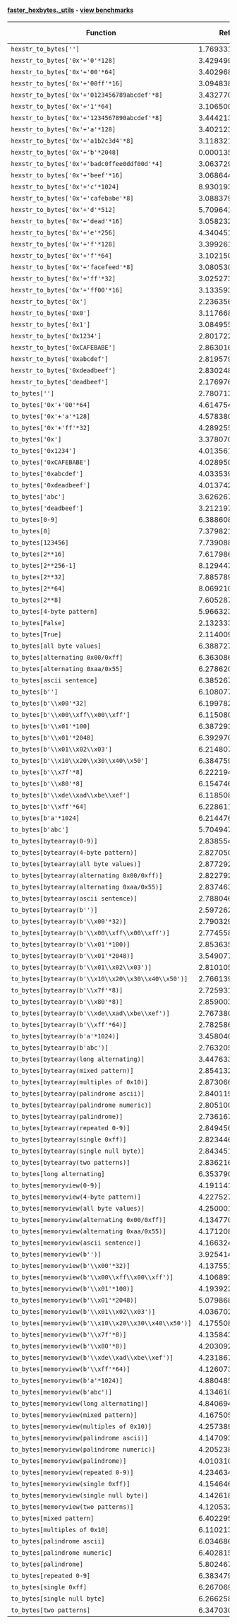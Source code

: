 #### [faster_hexbytes._utils](https://github.com/BobTheBuidler/faster-hexbytes/blob/benchmark/faster_hexbytes/_utils.py) - [view benchmarks](https://github.com/BobTheBuidler/faster-hexbytes/blob/benchmark/benchmarks/test__utils_benchmarks.py)

| Function | Reference Mean | Faster Mean | % Change | Speedup (%) | x Faster | Faster |
|----------|---------------|-------------|----------|-------------|----------|--------|
| `hexstr_to_bytes['']` | 1.7693315307804868e-05 | 1.1179726147479144e-05 | 36.81% | 58.26% | 1.58x | ✅ |
| `hexstr_to_bytes['0x'+'0'*128]` | 3.42949906090721e-05 | 2.098034489856244e-05 | 38.82% | 63.46% | 1.63x | ✅ |
| `hexstr_to_bytes['0x'+'00'*64]` | 3.4029689635560134e-05 | 2.10303706868544e-05 | 38.20% | 61.81% | 1.62x | ✅ |
| `hexstr_to_bytes['0x'+'00ff'*16]` | 3.094838328028653e-05 | 1.807462000181124e-05 | 41.60% | 71.23% | 1.71x | ✅ |
| `hexstr_to_bytes['0x'+'0123456789abcdef'*8]` | 3.432770530738586e-05 | 2.0939726654757956e-05 | 39.00% | 63.94% | 1.64x | ✅ |
| `hexstr_to_bytes['0x'+'1'*64]` | 3.106500558142552e-05 | 1.803506739850267e-05 | 41.94% | 72.25% | 1.72x | ✅ |
| `hexstr_to_bytes['0x'+'1234567890abcdef'*8]` | 3.444213332083847e-05 | 2.1062415055709138e-05 | 38.85% | 63.52% | 1.64x | ✅ |
| `hexstr_to_bytes['0x'+'a'*128]` | 3.402123802839552e-05 | 2.1096504577780626e-05 | 37.99% | 61.26% | 1.61x | ✅ |
| `hexstr_to_bytes['0x'+'a1b2c3d4'*8]` | 3.118321973125747e-05 | 1.865736666332591e-05 | 40.17% | 67.14% | 1.67x | ✅ |
| `hexstr_to_bytes['0x'+'b'*2048]` | 0.00013594383303039772 | 0.00011740238816895623 | 13.64% | 15.79% | 1.16x | ✅ |
| `hexstr_to_bytes['0x'+'badc0ffee0ddf00d'*4]` | 3.0637299606844215e-05 | 1.825061606833408e-05 | 40.43% | 67.87% | 1.68x | ✅ |
| `hexstr_to_bytes['0x'+'beef'*16]` | 3.0686441614538446e-05 | 1.828964146387517e-05 | 40.40% | 67.78% | 1.68x | ✅ |
| `hexstr_to_bytes['0x'+'c'*1024]` | 8.930193709352504e-05 | 7.109606211638662e-05 | 20.39% | 25.61% | 1.26x | ✅ |
| `hexstr_to_bytes['0x'+'cafebabe'*8]` | 3.088379314855554e-05 | 1.8427330656680643e-05 | 40.33% | 67.60% | 1.68x | ✅ |
| `hexstr_to_bytes['0x'+'d'*512]` | 5.7096419255965127e-05 | 4.083693236247332e-05 | 28.48% | 39.82% | 1.40x | ✅ |
| `hexstr_to_bytes['0x'+'dead'*16]` | 3.058232145729629e-05 | 1.809661975645168e-05 | 40.83% | 68.99% | 1.69x | ✅ |
| `hexstr_to_bytes['0x'+'e'*256]` | 4.3404514225927844e-05 | 2.765456002913683e-05 | 36.29% | 56.95% | 1.57x | ✅ |
| `hexstr_to_bytes['0x'+'f'*128]` | 3.399261691057168e-05 | 2.222686285822979e-05 | 34.61% | 52.93% | 1.53x | ✅ |
| `hexstr_to_bytes['0x'+'f'*64]` | 3.1021508877018215e-05 | 1.8116641999804634e-05 | 41.60% | 71.23% | 1.71x | ✅ |
| `hexstr_to_bytes['0x'+'facefeed'*8]` | 3.080530283390321e-05 | 1.836125208505399e-05 | 40.40% | 67.77% | 1.68x | ✅ |
| `hexstr_to_bytes['0x'+'ff'*32]` | 3.025273538705345e-05 | 1.869490905427472e-05 | 38.20% | 61.82% | 1.62x | ✅ |
| `hexstr_to_bytes['0x'+'ff00'*16]` | 3.133593755440466e-05 | 1.793547693437449e-05 | 42.76% | 74.71% | 1.75x | ✅ |
| `hexstr_to_bytes['0x']` | 2.2363566556968745e-05 | 1.0721175914161055e-05 | 52.06% | 108.59% | 2.09x | ✅ |
| `hexstr_to_bytes['0x0']` | 3.117668463108531e-05 | 1.8295366577069213e-05 | 41.32% | 70.41% | 1.70x | ✅ |
| `hexstr_to_bytes['0x1']` | 3.0849555815962966e-05 | 1.8261551169755883e-05 | 40.80% | 68.93% | 1.69x | ✅ |
| `hexstr_to_bytes['0x1234']` | 2.8017224899503598e-05 | 1.6290132930728818e-05 | 41.86% | 71.99% | 1.72x | ✅ |
| `hexstr_to_bytes['0xCAFEBABE']` | 2.8630167761260635e-05 | 1.590381517649548e-05 | 44.45% | 80.02% | 1.80x | ✅ |
| `hexstr_to_bytes['0xabcdef']` | 2.819579268732196e-05 | 1.6022231111650803e-05 | 43.18% | 75.98% | 1.76x | ✅ |
| `hexstr_to_bytes['0xdeadbeef']` | 2.830248157006902e-05 | 1.585293612257558e-05 | 43.99% | 78.53% | 1.79x | ✅ |
| `hexstr_to_bytes['deadbeef']` | 2.1769765855138907e-05 | 1.4235579165167571e-05 | 34.61% | 52.93% | 1.53x | ✅ |
| `to_bytes['']` | 2.780713012713541e-05 | 1.2309232769289748e-05 | 55.73% | 125.90% | 2.26x | ✅ |
| `to_bytes['0x'+'00'*64]` | 4.614754749205394e-05 | 2.454348694205276e-05 | 46.82% | 88.02% | 1.88x | ✅ |
| `to_bytes['0x'+'a'*128]` | 4.578380867751802e-05 | 2.2843051102385115e-05 | 50.11% | 100.43% | 2.00x | ✅ |
| `to_bytes['0x'+'ff'*32]` | 4.2892556366788844e-05 | 2.0060250794027318e-05 | 53.23% | 113.82% | 2.14x | ✅ |
| `to_bytes['0x']` | 3.378070519013953e-05 | 1.2405538866200987e-05 | 63.28% | 172.30% | 2.72x | ✅ |
| `to_bytes['0x1234']` | 4.0135614389222814e-05 | 1.7331320939841e-05 | 56.82% | 131.58% | 2.32x | ✅ |
| `to_bytes['0xCAFEBABE']` | 4.028950128859023e-05 | 1.7608736971127636e-05 | 56.29% | 128.80% | 2.29x | ✅ |
| `to_bytes['0xabcdef']` | 4.033539702017461e-05 | 1.7413172587315903e-05 | 56.83% | 131.64% | 2.32x | ✅ |
| `to_bytes['0xdeadbeef']` | 4.013742988293151e-05 | 1.753887938858019e-05 | 56.30% | 128.85% | 2.29x | ✅ |
| `to_bytes['abc']` | 3.626267484598067e-05 | 1.9475589274551575e-05 | 46.29% | 86.20% | 1.86x | ✅ |
| `to_bytes['deadbeef']` | 3.2121970134094524e-05 | 1.4998967326784364e-05 | 53.31% | 114.16% | 2.14x | ✅ |
| `to_bytes[0-9]` | 6.3886084044368e-06 | 3.6301764321770105e-06 | 43.18% | 75.99% | 1.76x | ✅ |
| `to_bytes[0]` | 7.379821878600025e-05 | 3.0514048254667094e-05 | 58.65% | 141.85% | 2.42x | ✅ |
| `to_bytes[123456]` | 7.73908812451048e-05 | 3.575842943020024e-05 | 53.80% | 116.43% | 2.16x | ✅ |
| `to_bytes[2**16]` | 7.617986899797664e-05 | 3.527787514997935e-05 | 53.69% | 115.94% | 2.16x | ✅ |
| `to_bytes[2**256-1]` | 8.129447794758294e-05 | 4.0483949767541644e-05 | 50.20% | 100.81% | 2.01x | ✅ |
| `to_bytes[2**32]` | 7.885789630365754e-05 | 3.807714350478118e-05 | 51.71% | 107.10% | 2.07x | ✅ |
| `to_bytes[2**64]` | 8.069210213483589e-05 | 3.965815884713019e-05 | 50.85% | 103.47% | 2.03x | ✅ |
| `to_bytes[2**8]` | 7.60528725562803e-05 | 3.317653912689118e-05 | 56.38% | 129.24% | 2.29x | ✅ |
| `to_bytes[4-byte pattern]` | 5.966323180854022e-06 | 3.3885955799150795e-06 | 43.20% | 76.07% | 1.76x | ✅ |
| `to_bytes[False]` | 2.132333374780846e-05 | 4.322555878144883e-06 | 79.73% | 393.30% | 4.93x | ✅ |
| `to_bytes[True]` | 2.114009323563744e-05 | 4.474505459519339e-06 | 78.83% | 372.46% | 4.72x | ✅ |
| `to_bytes[all byte values]` | 6.388727853404534e-06 | 3.6321036172973787e-06 | 43.15% | 75.90% | 1.76x | ✅ |
| `to_bytes[alternating 0x00/0xff]` | 6.363086431103152e-06 | 3.4449100293139135e-06 | 45.86% | 84.71% | 1.85x | ✅ |
| `to_bytes[alternating 0xaa/0x55]` | 6.278620315055821e-06 | 3.535981761329247e-06 | 43.68% | 77.56% | 1.78x | ✅ |
| `to_bytes[ascii sentence]` | 6.385267134108629e-06 | 3.7213794053924145e-06 | 41.72% | 71.58% | 1.72x | ✅ |
| `to_bytes[b'']` | 6.10807762546999e-06 | 3.559441642548437e-06 | 41.73% | 71.60% | 1.72x | ✅ |
| `to_bytes[b'\\x00'*32]` | 6.1997821267900955e-06 | 3.7227266437959667e-06 | 39.95% | 66.54% | 1.67x | ✅ |
| `to_bytes[b'\\x00\\xff\\x00\\xff']` | 6.115080140454961e-06 | 3.6294043971970026e-06 | 40.65% | 68.49% | 1.68x | ✅ |
| `to_bytes[b'\\x01'*100]` | 6.38729320124322e-06 | 3.629548274374021e-06 | 43.18% | 75.98% | 1.76x | ✅ |
| `to_bytes[b'\\x01'*2048]` | 6.392970547909741e-06 | 3.5681287886529697e-06 | 44.19% | 79.17% | 1.79x | ✅ |
| `to_bytes[b'\\x01\\x02\\x03']` | 6.214807194428287e-06 | 3.5724200907566754e-06 | 42.52% | 73.97% | 1.74x | ✅ |
| `to_bytes[b'\\x10\\x20\\x30\\x40\\x50']` | 6.384759732087906e-06 | 3.4718455445162805e-06 | 45.62% | 83.90% | 1.84x | ✅ |
| `to_bytes[b'\\x7f'*8]` | 6.2221944530742285e-06 | 3.6299630009677656e-06 | 41.66% | 71.41% | 1.71x | ✅ |
| `to_bytes[b'\\x80'*8]` | 6.154746823977371e-06 | 3.5098569762158247e-06 | 42.97% | 75.36% | 1.75x | ✅ |
| `to_bytes[b'\\xde\\xad\\xbe\\xef']` | 6.118508096629166e-06 | 3.5327114331565147e-06 | 42.26% | 73.20% | 1.73x | ✅ |
| `to_bytes[b'\\xff'*64]` | 6.228611346948233e-06 | 3.5638385534057674e-06 | 42.78% | 74.77% | 1.75x | ✅ |
| `to_bytes[b'a'*1024]` | 6.214476654822796e-06 | 3.6405793911024955e-06 | 41.42% | 70.70% | 1.71x | ✅ |
| `to_bytes[b'abc']` | 5.704947810781707e-06 | 3.6286094943273793e-06 | 36.40% | 57.22% | 1.57x | ✅ |
| `to_bytes[bytearray(0-9)]` | 2.8385540980501474e-05 | 1.3892159525838066e-05 | 51.06% | 104.33% | 2.04x | ✅ |
| `to_bytes[bytearray(4-byte pattern)]` | 2.827050900870094e-05 | 1.4056222794783555e-05 | 50.28% | 101.12% | 2.01x | ✅ |
| `to_bytes[bytearray(all byte values)]` | 2.877292936670269e-05 | 1.435422533320354e-05 | 50.11% | 100.45% | 2.00x | ✅ |
| `to_bytes[bytearray(alternating 0x00/0xff)]` | 2.8227929229195593e-05 | 1.3651875261692757e-05 | 51.64% | 106.77% | 2.07x | ✅ |
| `to_bytes[bytearray(alternating 0xaa/0x55)]` | 2.837463577403303e-05 | 1.4085501772100954e-05 | 50.36% | 101.45% | 2.01x | ✅ |
| `to_bytes[bytearray(ascii sentence)]` | 2.788046431872048e-05 | 1.4073893727957965e-05 | 49.52% | 98.10% | 1.98x | ✅ |
| `to_bytes[bytearray(b'')]` | 2.5972620905868233e-05 | 1.2685871938856117e-05 | 51.16% | 104.74% | 2.05x | ✅ |
| `to_bytes[bytearray(b'\\x00'*32)]` | 2.790329559512333e-05 | 1.403080114449928e-05 | 49.72% | 98.87% | 1.99x | ✅ |
| `to_bytes[bytearray(b'\\x00\\xff\\x00\\xff')]` | 2.7745585095988548e-05 | 1.4024106217358874e-05 | 49.45% | 97.84% | 1.98x | ✅ |
| `to_bytes[bytearray(b'\\x01'*100)]` | 2.8536359978812884e-05 | 1.4236424049013974e-05 | 50.11% | 100.45% | 2.00x | ✅ |
| `to_bytes[bytearray(b'\\x01'*2048)]` | 3.549077378005222e-05 | 1.9352766224829574e-05 | 45.47% | 83.39% | 1.83x | ✅ |
| `to_bytes[bytearray(b'\\x01\\x02\\x03')]` | 2.8101052165112413e-05 | 1.4292128556009155e-05 | 49.14% | 96.62% | 1.97x | ✅ |
| `to_bytes[bytearray(b'\\x10\\x20\\x30\\x40\\x50')]` | 2.7661397342967836e-05 | 1.4095613005042919e-05 | 49.04% | 96.24% | 1.96x | ✅ |
| `to_bytes[bytearray(b'\\x7f'*8)]` | 2.725931521432537e-05 | 1.3800682471510037e-05 | 49.37% | 97.52% | 1.98x | ✅ |
| `to_bytes[bytearray(b'\\x80'*8)]` | 2.8590031839184632e-05 | 1.4021589244572647e-05 | 50.96% | 103.90% | 2.04x | ✅ |
| `to_bytes[bytearray(b'\\xde\\xad\\xbe\\xef')]` | 2.7673809875166307e-05 | 1.3955245016922358e-05 | 49.57% | 98.30% | 1.98x | ✅ |
| `to_bytes[bytearray(b'\\xff'*64)]` | 2.7825869941964144e-05 | 1.397535630887856e-05 | 49.78% | 99.11% | 1.99x | ✅ |
| `to_bytes[bytearray(b'a'*1024)]` | 3.4580409459484653e-05 | 1.8673202446672093e-05 | 46.00% | 85.19% | 1.85x | ✅ |
| `to_bytes[bytearray(b'abc')]` | 2.7632051275317663e-05 | 1.4212278275687856e-05 | 48.57% | 94.42% | 1.94x | ✅ |
| `to_bytes[bytearray(long alternating)]` | 3.447633488580355e-05 | 1.863387225839248e-05 | 45.95% | 85.02% | 1.85x | ✅ |
| `to_bytes[bytearray(mixed pattern)]` | 2.8541322877722866e-05 | 1.4195507938501473e-05 | 50.26% | 101.06% | 2.01x | ✅ |
| `to_bytes[bytearray(multiples of 0x10)]` | 2.8730667094271124e-05 | 1.4011019797634606e-05 | 51.23% | 105.06% | 2.05x | ✅ |
| `to_bytes[bytearray(palindrome ascii)]` | 2.8401192649128307e-05 | 1.3961644776858775e-05 | 50.84% | 103.42% | 2.03x | ✅ |
| `to_bytes[bytearray(palindrome numeric)]` | 2.805100416648689e-05 | 1.4152590803546867e-05 | 49.55% | 98.20% | 1.98x | ✅ |
| `to_bytes[bytearray(palindrome)]` | 2.7361673603877895e-05 | 1.411429298192429e-05 | 48.42% | 93.86% | 1.94x | ✅ |
| `to_bytes[bytearray(repeated 0-9)]` | 2.8494565334918126e-05 | 1.4258424138299958e-05 | 49.96% | 99.84% | 2.00x | ✅ |
| `to_bytes[bytearray(single 0xff)]` | 2.8234466593201184e-05 | 1.3801473578009802e-05 | 51.12% | 104.58% | 2.05x | ✅ |
| `to_bytes[bytearray(single null byte)]` | 2.8434517722019846e-05 | 1.3809952582861235e-05 | 51.43% | 105.90% | 2.06x | ✅ |
| `to_bytes[bytearray(two patterns)]` | 2.836216679184966e-05 | 1.3887588637424222e-05 | 51.03% | 104.23% | 2.04x | ✅ |
| `to_bytes[long alternating]` | 6.353790402607213e-06 | 3.5938990087545537e-06 | 43.44% | 76.79% | 1.77x | ✅ |
| `to_bytes[memoryview(0-9)]` | 4.191141964546983e-05 | 1.7061112356892058e-05 | 59.29% | 145.65% | 2.46x | ✅ |
| `to_bytes[memoryview(4-byte pattern)]` | 4.227527549170472e-05 | 1.785782064892619e-05 | 57.76% | 136.73% | 2.37x | ✅ |
| `to_bytes[memoryview(all byte values)]` | 4.25000108585221e-05 | 1.7688601774026213e-05 | 58.38% | 140.27% | 2.40x | ✅ |
| `to_bytes[memoryview(alternating 0x00/0xff)]` | 4.1347704048452746e-05 | 1.6650846971237402e-05 | 59.73% | 148.32% | 2.48x | ✅ |
| `to_bytes[memoryview(alternating 0xaa/0x55)]` | 4.171208060914525e-05 | 1.675602408003079e-05 | 59.83% | 148.94% | 2.49x | ✅ |
| `to_bytes[memoryview(ascii sentence)]` | 4.166324952645984e-05 | 1.709207709767455e-05 | 58.98% | 143.76% | 2.44x | ✅ |
| `to_bytes[memoryview(b'')]` | 3.925414926485738e-05 | 1.5303932766174733e-05 | 61.01% | 156.50% | 2.56x | ✅ |
| `to_bytes[memoryview(b'\\x00'*32)]` | 4.1375511773526405e-05 | 1.6976747870806958e-05 | 58.97% | 143.72% | 2.44x | ✅ |
| `to_bytes[memoryview(b'\\x00\\xff\\x00\\xff')]` | 4.106893288361651e-05 | 1.7061131875227936e-05 | 58.46% | 140.72% | 2.41x | ✅ |
| `to_bytes[memoryview(b'\\x01'*100)]` | 4.193922634521223e-05 | 1.7745782258368427e-05 | 57.69% | 136.33% | 2.36x | ✅ |
| `to_bytes[memoryview(b'\\x01'*2048)]` | 5.0798682929570083e-05 | 2.40390666370428e-05 | 52.68% | 111.32% | 2.11x | ✅ |
| `to_bytes[memoryview(b'\\x01\\x02\\x03')]` | 4.036702557146768e-05 | 1.7250564311840054e-05 | 57.27% | 134.00% | 2.34x | ✅ |
| `to_bytes[memoryview(b'\\x10\\x20\\x30\\x40\\x50')]` | 4.175508032041267e-05 | 1.6957717517602734e-05 | 59.39% | 146.23% | 2.46x | ✅ |
| `to_bytes[memoryview(b'\\x7f'*8)]` | 4.1358438818942784e-05 | 1.6817791110631697e-05 | 59.34% | 145.92% | 2.46x | ✅ |
| `to_bytes[memoryview(b'\\x80'*8)]` | 4.203092161038334e-05 | 1.681154500200111e-05 | 60.00% | 150.01% | 2.50x | ✅ |
| `to_bytes[memoryview(b'\\xde\\xad\\xbe\\xef')]` | 4.231867737850461e-05 | 1.6846002165597455e-05 | 60.19% | 151.21% | 2.51x | ✅ |
| `to_bytes[memoryview(b'\\xff'*64)]` | 4.126073396736014e-05 | 1.6694308190545488e-05 | 59.54% | 147.15% | 2.47x | ✅ |
| `to_bytes[memoryview(b'a'*1024)]` | 4.88048523792244e-05 | 2.4008626930621554e-05 | 50.81% | 103.28% | 2.03x | ✅ |
| `to_bytes[memoryview(b'abc')]` | 4.134610001372583e-05 | 1.7269193990729754e-05 | 58.23% | 139.42% | 2.39x | ✅ |
| `to_bytes[memoryview(long alternating)]` | 4.8406942144499424e-05 | 2.388143899713461e-05 | 50.67% | 102.70% | 2.03x | ✅ |
| `to_bytes[memoryview(mixed pattern)]` | 4.167505874201827e-05 | 1.7698671546729557e-05 | 57.53% | 135.47% | 2.35x | ✅ |
| `to_bytes[memoryview(multiples of 0x10)]` | 4.2573899493451105e-05 | 1.705716143319723e-05 | 59.94% | 149.60% | 2.50x | ✅ |
| `to_bytes[memoryview(palindrome ascii)]` | 4.147093203068994e-05 | 1.6858821327193028e-05 | 59.35% | 145.99% | 2.46x | ✅ |
| `to_bytes[memoryview(palindrome numeric)]` | 4.2052385986215005e-05 | 1.6783240695512243e-05 | 60.09% | 150.56% | 2.51x | ✅ |
| `to_bytes[memoryview(palindrome)]` | 4.010310828456553e-05 | 1.6841586810144283e-05 | 58.00% | 138.12% | 2.38x | ✅ |
| `to_bytes[memoryview(repeated 0-9)]` | 4.2346341955859134e-05 | 1.7627392408451933e-05 | 58.37% | 140.23% | 2.40x | ✅ |
| `to_bytes[memoryview(single 0xff)]` | 4.154646686337471e-05 | 1.708420634946452e-05 | 58.88% | 143.19% | 2.43x | ✅ |
| `to_bytes[memoryview(single null byte)]` | 4.1426186115767904e-05 | 1.7216447723124524e-05 | 58.44% | 140.62% | 2.41x | ✅ |
| `to_bytes[memoryview(two patterns)]` | 4.120532411573023e-05 | 1.6795418517469898e-05 | 59.24% | 145.34% | 2.45x | ✅ |
| `to_bytes[mixed pattern]` | 6.402295260899727e-06 | 3.6240499846615196e-06 | 43.39% | 76.66% | 1.77x | ✅ |
| `to_bytes[multiples of 0x10]` | 6.11021314345847e-06 | 3.5831417482492563e-06 | 41.36% | 70.53% | 1.71x | ✅ |
| `to_bytes[palindrome ascii]` | 6.034686767709764e-06 | 3.5377684971786242e-06 | 41.38% | 70.58% | 1.71x | ✅ |
| `to_bytes[palindrome numeric]` | 6.402815719286604e-06 | 3.659680142558091e-06 | 42.84% | 74.96% | 1.75x | ✅ |
| `to_bytes[palindrome]` | 5.802467693826409e-06 | 3.521160495735191e-06 | 39.32% | 64.79% | 1.65x | ✅ |
| `to_bytes[repeated 0-9]` | 6.383479853505014e-06 | 3.638034291718348e-06 | 43.01% | 75.47% | 1.75x | ✅ |
| `to_bytes[single 0xff]` | 6.267069994516826e-06 | 3.559259039534453e-06 | 43.21% | 76.08% | 1.76x | ✅ |
| `to_bytes[single null byte]` | 6.26625804427524e-06 | 3.271624181759306e-06 | 47.79% | 91.53% | 1.92x | ✅ |
| `to_bytes[two patterns]` | 6.347030519900153e-06 | 3.5394506816199115e-06 | 44.23% | 79.32% | 1.79x | ✅ |
